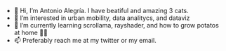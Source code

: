 - 👋 Hi, I’m Antonio Alegría. I have beatiful and amazing 3 cats. 
- 👀 I’m interested in urban mobility, data analitycs, and dataviz  
- 🌱 I’m currently learning scrollama, rayshader, and how to grow potatos at home 🥔🍠
- 📫 Preferably reach me at my twitter or my email. 

<!---
AntonioAlegriaH/AntonioAlegriaH is a ✨ special ✨ repository because its `README.md` (this file) appears on your GitHub profile.
You can click the Preview link to take a look at your changes.
--->
